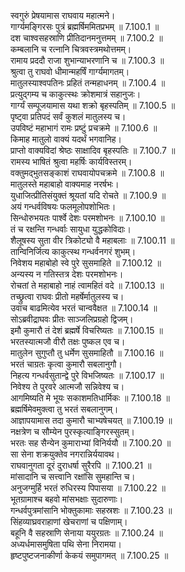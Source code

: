 

  
स्वगुरुं प्रेषयामास राघवाय महात्मने।  
गार्ग्यमङ्गिरसः पुत्रं ब्रह्मर्षिममितप्रभम् ॥ 7.100.1 ॥   
दश चाश्वसहस्राणि प्रीतिदानमनुत्तमम् ॥ 7.100.2 ॥   
कम्बलानि च रत्नानि चित्रवस्त्रमथोत्तमम्।  
रामाय प्रददौ राजा शुभान्याभरणानि च ॥ 7.100.3 ॥   
श्रुत्वा तु राघवो धीमान्महर्षिं गार्ग्यमागतम्।  
मातुलस्याश्वपतिनः प्रहितं तन्महाधनम् ॥ 7.100.4 ॥   
प्रत्युद्गम्य च काकुत्स्थः क्रोशमात्रं सहानुजः।  
गार्ग्यं सम्पूजयामास यथा शक्रो बृहस्पतिम् ॥ 7.100.5 ॥   
पृष्ट्वा प्रतिपदं सर्वं कुशलं मातुलस्य च।  
उपविष्टं महाभागं रामः प्रष्टुं प्रचक्रमे ॥ 7.100.6 ॥   
किमाह मातुलो वाक्यं यदर्थं भगवानिह।  
प्राप्तो वाक्यविदां श्रेष्ठः साक्षादिव बृहस्पतिः ॥ 7.100.7 ॥   
रामस्य भाषितं श्रुत्वा महर्षिः कार्यविस्तरम्।  
वक्तुमद्भुतसङ्काशं राघवायोपचक्रमे ॥ 7.100.8 ॥   
मातुलस्ते महाबाहो वाक्यमाह नरर्षभः।  
युधाजित्प्रीतिसंयुक्तं श्रूयतां यदि रोचते ॥ 7.100.9 ॥   
अयं गन्धर्वविषयः फलमूलोपशोभितः।  
सिन्धोरुभयतः पार्श्वे देशः परमशोभनः ॥ 7.100.10 ॥   
तं च रक्षन्ति गन्धर्वाः सायुधा युद्धकोविदाः।  
शैलूषस्य सुता वीर त्रिकोट्यो वै महाबलाः ॥ 7.100.11 ॥   
तान्विनिर्जित्य काकुत्स्थ गन्धर्वनगरं शुभम्।  
निवेशय महाबोहो स्वे पुरे सुसमाहिते ॥ 7.100.12 ॥   
अन्यस्य न गतिस्तत्र देशः परमशोभनः।  
रोचतां ते महाबाहो नाहं त्वामहितं वदे ॥ 7.100.13 ॥   
तच्छ्रुत्वा राघवः प्रीतो महर्षेर्मातुलस्य च।  
उवाच बाढमित्येव भरतं चान्ववैक्षत ॥ 7.100.14 ॥   
सोऽब्रवीद्राघवः प्रीतः साञ्जलिप्रग्रहो द्विजम्।  
इमौ कुमारौ तं देशं ब्रह्मर्षे विचरिष्यतः ॥ 7.100.15 ॥   
भरतस्यात्मजौ वीरौ तक्षः पुष्कल एव च।  
मातुलेन सुगुप्तौ तु धर्मेण सुसमाहितौ ॥ 7.100.16 ॥   
भरतं चाग्रतः कृत्वा कुमारौ सबलानुगौ।  
निहत्य गन्धर्वसुतान्द्वे पुरे विभजिष्यतः ॥ 7.100.17 ॥   
निवेश्य ते पुरवरे आत्मजौ सन्निवेश्य च।  
आगमिष्यति मे भूयः सकाशमतिधार्मिकः ॥ 7.100.18 ॥   
ब्रह्मर्षिमेवमुक्त्वा तु भरतं सबलानुगम्।  
आज्ञापयामास तदा कुमारौ चाभ्यषेचयत् ॥ 7.100.19 ॥   
नक्षत्रेण च सौम्येन पुरस्कृत्याङ्गिरस्सुतम्।  
भरतः सह सैन्येन कुमाराभ्यां विनिर्ययौ ॥ 7.100.20 ॥   
सा सेना शक्रयुक्तेव नगरान्निर्ययावथ।  
राघवानुगता दूरं दुराधर्षा सुरैरपि ॥ 7.100.21 ॥   
मांसादानि च सत्त्वानि रक्षांसि सुमहान्ति च।  
अनुजग्मुर्हि भरतं रुधिरस्य पिपासया ॥ 7.100.22 ॥   
भूतग्रामाश्च बहवो मांसभक्षाः सुदारुणाः।  
गन्धर्वपुत्रमांसानि भोक्तुकामाः सहस्रशः ॥ 7.100.23 ॥   
सिंहव्याघ्रवराहाणां खेचराणां च पक्षिणाम्।  
बहूनि वै सहस्राणि सेनाया ययुरग्रतः ॥ 7.100.24 ॥   
अध्यर्धमासमुषिता पथि सेना निरामया।  
हृष्टपुष्टजनाकीर्णा केकयं समुपागमत् ॥ 7.100.25 ॥   

